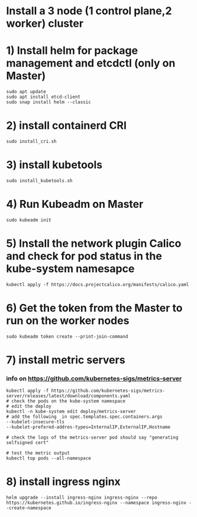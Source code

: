 # Install a 3 node (1 control plane,2 worker) cluster 
# 1) Install helm for package management and etcdctl (only on Master)
```console
sudo apt update
sudo apt install etcd-client
sudo snap install helm --classic
```

# 2) install containerd CRI
```console
sudo install_cri.sh
```

# 3) install kubetools
```console
sudo install_kubetools.sh
```

# 4) Run Kubeadm on Master
```console
sudo kubeadm init
```

# 5) Install the network plugin Calico and check for pod status in the kube-system namesapce
```console
kubectl apply -f https://docs.projectcalico.org/manifests/calico.yaml
```

# 6) Get the token from the Master to run on the worker nodes
```console
sudo kubeadm token create --print-join-command
```

# 7) install metric servers
### info on https://github.com/kubernetes-sigs/metrics-server
```console
kubectl apply -f https://github.com/kubernetes-sigs/metrics-server/releases/latest/download/components.yaml
# check the pods on the kube-system namespace
# edit the deploy
kubectl -n kube-system edit deploy/metrics-server
# add the following  in spec.templates.spec.containers.args
--kubelet-insecure-tls
--kubelet-prefered-addres-types=InternalIP,ExternalIP,Hostname

# check the logs of the metrics-server pod should say "generating selfsigned cert"

# test the metric output
kubectl top pods --all-namespace
```

# 8) install ingress nginx
```console
helm upgrade --install ingress-nginx ingress-nginx --repo https://kubernetes.github.io/ingress-nginx --namespace ingress-nginx --create-namespace 
```

